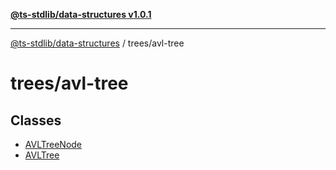 [**@ts-stdlib/data-structures v1.0.1**](../../README.md)

***

[@ts-stdlib/data-structures](../../modules.md) / trees/avl-tree

# trees/avl-tree

## Classes

- [AVLTreeNode](classes/AVLTreeNode.md)
- [AVLTree](classes/AVLTree.md)
